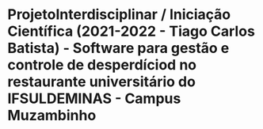 # ProjetoInterdisciplinar / Iniciação Científica (2021-2022 - Tiago Carlos Batista) - Software para gestão e controle de desperdíciod no restaurante universitário do IFSULDEMINAS - Campus Muzambinho
